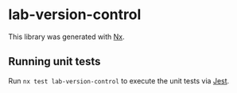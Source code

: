 # lab-version-control

This library was generated with [Nx](https://nx.dev).

## Running unit tests

Run `nx test lab-version-control` to execute the unit tests via [Jest](https://jestjs.io).
